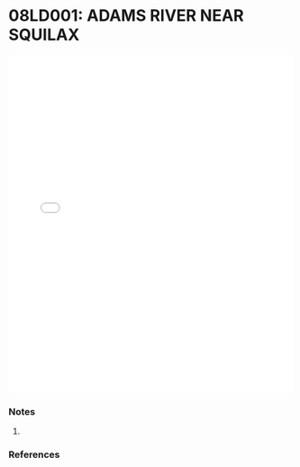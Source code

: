 # 08LD001: ADAMS RIVER NEAR SQUILAX

<iframe src="/distribution_estimation/_static/stations/08LD001_fdc.html" width="100%" height="600" frameborder="0"></iframe>

### Notes
1. 

### References

